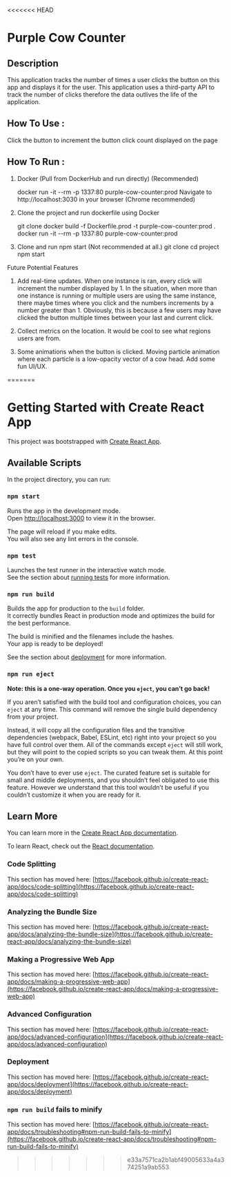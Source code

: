<<<<<<< HEAD
# Purple Cow Counter

## Description

This application tracks the number of times a user clicks the button on this app and displays it for the user. This application uses a third-party API to track the number of clicks therefore the data outlives the life of the application.

## How To Use :

Click the button to increment the button click count displayed on the page

## How To Run :

1. Docker (Pull from DockerHub and run directly) (Recommended)

   docker run -it --rm -p 1337:80 purple-cow-counter:prod
   Navigate to http://localhost:3030 in your browser (Chrome recommended)

2. Clone the project and run dockerfile using Docker

    git clone <project>
    docker build -f Dockerfile.prod -t purple-cow-counter:prod .
    docker run -it --rm -p 1337:80 purple-cow-counter:prod


3. Clone and run npm start (Not recommended at all.)
    git clone <project>
    cd project
    npm start


Future Potential Features

1. Add real-time updates. When one instance is ran, every click will increment the number displayed by 1. In the situation, when more than one instance is running or multiple users are using the same instance, there maybe times where you click and the numbers increments by a number greater than 1. Obviously, this is because a few users may have clicked the button multiple times between your last and current click.

2. Collect metrics on the location. It would be cool to see what regions users are from. 

3. Some animations when the button is clicked. Moving particle animation where each particle is a low-opacity vector of a cow head. Add some fun UI/UX.
    
=======
# Getting Started with Create React App

This project was bootstrapped with [Create React App](https://github.com/facebook/create-react-app).

## Available Scripts

In the project directory, you can run:

### `npm start`

Runs the app in the development mode.\
Open [http://localhost:3000](http://localhost:3000) to view it in the browser.

The page will reload if you make edits.\
You will also see any lint errors in the console.

### `npm test`

Launches the test runner in the interactive watch mode.\
See the section about [running tests](https://facebook.github.io/create-react-app/docs/running-tests) for more information.

### `npm run build`

Builds the app for production to the `build` folder.\
It correctly bundles React in production mode and optimizes the build for the best performance.

The build is minified and the filenames include the hashes.\
Your app is ready to be deployed!

See the section about [deployment](https://facebook.github.io/create-react-app/docs/deployment) for more information.

### `npm run eject`

**Note: this is a one-way operation. Once you `eject`, you can’t go back!**

If you aren’t satisfied with the build tool and configuration choices, you can `eject` at any time. This command will remove the single build dependency from your project.

Instead, it will copy all the configuration files and the transitive dependencies (webpack, Babel, ESLint, etc) right into your project so you have full control over them. All of the commands except `eject` will still work, but they will point to the copied scripts so you can tweak them. At this point you’re on your own.

You don’t have to ever use `eject`. The curated feature set is suitable for small and middle deployments, and you shouldn’t feel obligated to use this feature. However we understand that this tool wouldn’t be useful if you couldn’t customize it when you are ready for it.

## Learn More

You can learn more in the [Create React App documentation](https://facebook.github.io/create-react-app/docs/getting-started).

To learn React, check out the [React documentation](https://reactjs.org/).

### Code Splitting

This section has moved here: [https://facebook.github.io/create-react-app/docs/code-splitting](https://facebook.github.io/create-react-app/docs/code-splitting)

### Analyzing the Bundle Size

This section has moved here: [https://facebook.github.io/create-react-app/docs/analyzing-the-bundle-size](https://facebook.github.io/create-react-app/docs/analyzing-the-bundle-size)

### Making a Progressive Web App

This section has moved here: [https://facebook.github.io/create-react-app/docs/making-a-progressive-web-app](https://facebook.github.io/create-react-app/docs/making-a-progressive-web-app)

### Advanced Configuration

This section has moved here: [https://facebook.github.io/create-react-app/docs/advanced-configuration](https://facebook.github.io/create-react-app/docs/advanced-configuration)

### Deployment

This section has moved here: [https://facebook.github.io/create-react-app/docs/deployment](https://facebook.github.io/create-react-app/docs/deployment)

### `npm run build` fails to minify

This section has moved here: [https://facebook.github.io/create-react-app/docs/troubleshooting#npm-run-build-fails-to-minify](https://facebook.github.io/create-react-app/docs/troubleshooting#npm-run-build-fails-to-minify)
>>>>>>> e33a7571ca2b1abf49005633a4a374251a9ab553
